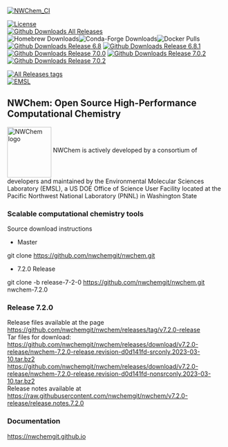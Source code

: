 <!---[![Build Status](https://img.shields.io/endpoint.svg?url=https%3A%2F%2Factions-badge.atrox.dev%2Fnwchemgit%2Fnwchem%2Fbadge%3Fref%3Dmaster&style=flat)](https://actions-badge.atrox.dev/nwchemgit/nwchem/goto?ref=master)--->
[![NWChem_CI](https://img.shields.io/github/actions/workflow/status/nwchemgit/nwchem/github_actions.yml?style=plastic)](https://github.com/nwchemgit/nwchem/actions)   
<!---[![Build Travis-CI Status](https://img.shields.io/travis/nwchemgit/nwchem.svg)](https://travis-ci.org/nwchemgit/nwchem/builds)--->
[![License](https://img.shields.io/badge/license-ECL2-blue.svg)](https://raw.githubusercontent.com/nwchemgit/nwchem/master/LICENSE.md)  
[![Github Downloads All Releases](https://img.shields.io/github/downloads/nwchemgit/nwchem/total.svg)](https://github.com/nwchemgit/nwchem/releases)   
![Homebrew Downloads](https://img.shields.io/homebrew/installs/dy/nwchem?label=Homebrew%20downloads)![Conda-Forge Downloads](https://img.shields.io/conda/dn/conda-forge/nwchem?label=Conda-forge%20downloads)![Docker Pulls](https://img.shields.io/docker/pulls/nwchemorg/nwchem-700.fedora.sockets?label=Docker%20pulls)    
[![Github Downloads Release 6.8](https://img.shields.io/github/downloads/nwchemgit/nwchem/v6.8-release/total.svg)](https://github.com/nwchemgit/nwchem/releases/tag/v6.8-release)
[![Github Downloads Release 6.8.1](https://img.shields.io/github/downloads/nwchemgit/nwchem/6.8.1-release/total.svg)](https://github.com/nwchemgit/nwchem/releases/tag/6.8.1-release)
[![Github Downloads Release 7.0.0](https://img.shields.io/github/downloads/nwchemgit/nwchem/v7.0.0-release/total.svg)](https://github.com/nwchemgit/nwchem/releases/tag/v7.0.0-release)
[![Github Downloads Release 7.0.2](https://img.shields.io/github/downloads/nwchemgit/nwchem/v7.0.2-release/total.svg)](https://github.com/nwchemgit/nwchem/releases/tag/v7.0.2-release)
[![Github Downloads Release 7.0.2](https://img.shields.io/github/downloads/nwchemgit/nwchem/v7.0.2-release/total.svg)](https://github.com/nwchemgit/nwchem/releases/tag/v7.2.0-release)

[![All Releases tags](https://img.shields.io/github/release/nwchemgit/nwchem/all.svg)](https://github.com/nwchemgit/nwchem/releases)  
[![EMSL](https://rawgit.com/nwchemgit/nwchem/master/contrib/git.nwchem/emsl_logo2.svg)](https://www.emsl.pnl.gov)
 
## NWChem: Open Source High-Performance Computational Chemistry
<img alt="NWChem logo" src="https://raw.githubusercontent.com/nwchemgit/nwchem/master/contrib/git.nwchem/MS3_logo_cropped.png" align=middle width="102pt" height="117pt"/>  
NWChem is actively developed by a consortium of developers and maintained by the Environmental Molecular Sciences Laboratory (EMSL), a US DOE Office of Science User Facility
located at the Pacific Northwest National Laboratory (PNNL) in Washington State

### Scalable computational chemistry tools

Source download instructions

* Master

git clone https://github.com/nwchemgit/nwchem.git

* 7.2.0 Release

git clone  -b release-7-2-0 https://github.com/nwchemgit/nwchem.git nwchem-7.2.0

### Release 7.2.0

Release files available at the page  
https://github.com/nwchemgit/nwchem/releases/tag/v7.2.0-release  
Tar files for download:  
https://github.com/nwchemgit/nwchem/releases/download/v7.2.0-release/nwchem-7.2.0-release.revision-d0d141fd-srconly.2023-03-10.tar.bz2  
https://github.com/nwchemgit/nwchem/releases/download/v7.2.0-release/nwchem-7.2.0-release.revision-d0d141fd-nonsrconly.2023-03-10.tar.bz2  
Release notes available at  
https://raw.githubusercontent.com/nwchemgit/nwchem/v7.2.0-release/release.notes.7.2.0

### Documentation
https://nwchemgit.github.io

